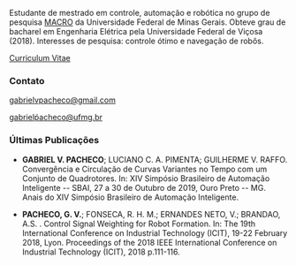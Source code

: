 
Estudante de mestrado em controle, automação e robótica no grupo de pesquisa [MACRO](http://macro.ppgee.ufmg.br/) da Universidade Federal de Minas Gerais. Obteve grau de bacharel em Engenharia Elétrica pela Universidade Federal de Viçosa (2018). Interesses de pesquisa: controle ótimo e navegação de robôs.

[Curriculum Vitae](./CV-pt.pdf)

### Contato
gabrielvpacheco@gmail.com

gabrielṕacheco@ufmg.br

### Últimas Publicações
* **GABRIEL V. PACHECO**; LUCIANO C. A. PIMENTA; GUILHERME V. RAFFO. Convergência e Circulação de Curvas Variantes no Tempo com um Conjunto de Quadrotores. In: XIV Simpósio Brasileiro de Automação Inteligente -- SBAI, 27 a 30 de Outubro de 2019, Ouro Preto -- MG. Anais do XIV Simpósio Brasileiro de Automação Inteligente.

* **PACHECO, G. V.**; FONSECA, R. H. M.; ERNANDES NETO, V.; BRANDAO, A.S. . Control Signal Weighting for Robot Formation. In: The 19th International Conference on Industrial Technology (ICIT), 19-22 February 2018, Lyon. Proceedings of the 2018 IEEE International Conference on Industrial Technology (ICIT), 2018 p.111-116.

